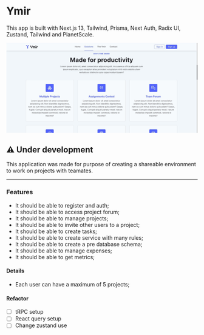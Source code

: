 # Ymir

This app is built with Next.js 13, Tailwind, Prisma, Next Auth, Radix UI, Zustand, Tailwind and PlanetScale.

![Screenshot](.github/screenshot.jpeg)

## ⚠️ Under development

This application was made for purpose of creating a shareable environment to work  on projects with teamates.

---

### Features

- It should be able to register and auth;
- It should be able to access project forum;
- It should be able to manage projects;
- It should be able to invite other users to a project;
- It should be able to create tasks;
- It should be able to create service with many rules;
- It should be able to create a pre database schema;
- It should be able to manage expenses;
- It should be able to get metrics;

#### Details
- Each user can have a maximum of 5 projects;


#### Refactor
- [ ] tRPC setup
- [ ] React query setup
- [ ] Change zustand use

